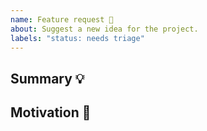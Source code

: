 ```yaml
---
name: Feature request 🎉
about: Suggest a new idea for the project.
labels: "status: needs triage"
---
```


<!-- Provide a general summary of the feature in the Title above -->

## Summary 💡

<!-- Describe how it should work. -->

## Motivation 🔦

<!--
  What are you trying to accomplish? How has the lack of this feature affected you?
  Providing context helps us come up with a solution that is most useful in the real world.
-->
